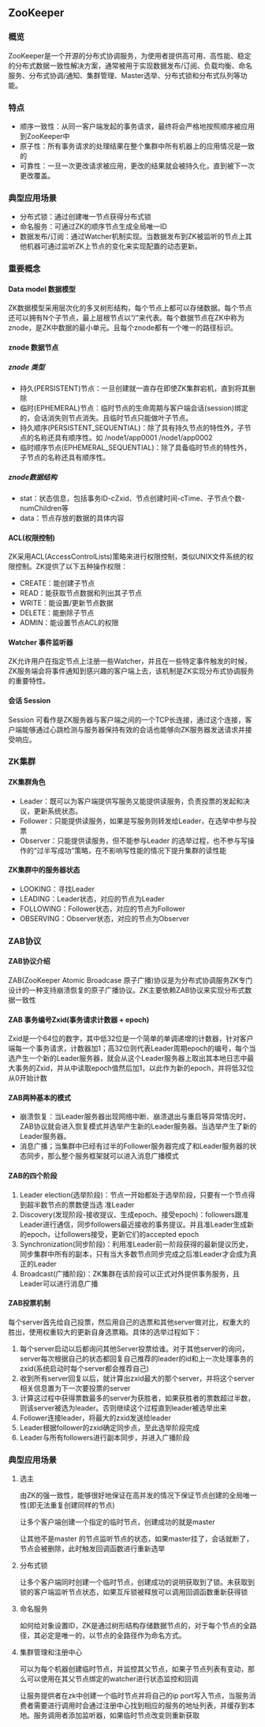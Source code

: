 ## ZooKeeper

### 概览

ZooKeeper是一个开源的分布式协调服务，为使用者提供高可用、高性能、稳定的分布式数据一致性解决方案，通常被用于实现数据发布/订阅、负载均衡、命名服务、分布式协调/通知、集群管理、Master选举、分布式锁和分布式队列等功能。

### 特点

+ 顺序一致性：从同一客户端发起的事务请求，最终将会严格地按照顺序被应用到ZooKeeper中
+ 原子性：所有事务请求的处理结果在整个集群中所有机器上的应用情况是一致的
+ 可靠性：一旦一次更改请求被应用，更改的结果就会被持久化，直到被下一次更改覆盖。

### 典型应用场景

+ 分布式锁：通过创建唯一节点获得分布式锁
+ 命名服务：可通过ZK的顺序节点生成全局唯一ID
+ 数据发布/订阅：通过Watcher机制实现。当数据发布到ZK被监听的节点上其他机器可通过监听ZK上节点的变化来实现配置的动态更新。

### 重要概念

#### Data model 数据模型

ZK数据模型采用层次化的多叉树形结构，每个节点上都可以存储数据。每个节点还可以拥有N个子节点，最上层根节点以“/”来代表。每个数据节点在ZK中称为znode，是ZK中数据的最小单元。且每个znode都有一个唯一的路径标识。

#### znode 数据节点

##### znode 类型

+ 持久(PERSISTENT)节点：一旦创建就一直存在即使ZK集群宕机，直到将其删除
+ 临时(EPHEMERAL)节点：临时节点的生命周期与客户端会话(session)绑定的，会话消失则节点消失。且临时节点只能做叶子节点。
+ 持久顺序(PERSISTENT_SEQUENTIAL)：除了具有持久节点的特性外，子节点的名称还具有顺序性。如 /node1/app0001 /node1/app0002
+ 临时顺序节点(EPHEMERAL_SEQUENTIAL)：除了具备临时节点的特性外，子节点的名称还具有顺序性。

##### znode数据结构

+ stat：状态信息，包括事务ID-cZxid、节点创建时间-cTime、子节点个数-numChildren等
+ data：节点存放的数据的具体内容

#### ACL(权限控制)

ZK采用ACL(AccessControlLists)策略来进行权限控制，类似UNIX文件系统的权限控制。ZK提供了以下五种操作权限：

+ CREATE：能创建子节点
+ READ：能获取节点数据和列出其子节点
+ WRITE：能设置/更新节点数据
+ DELETE：能删除子节点
+ ADMIN：能设置节点ACL的权限

#### Watcher 事件监听器

ZK允许用户在指定节点上注册一些Watcher，并且在一些特定事件触发的时候，ZK服务端会将事件通知到感兴趣的客户端上去，该机制是ZK实现分布式协调服务的重要特性。

#### 会话 Session

Session 可看作是ZK服务器与客户端之间的一个TCP长连接，通过这个连接，客户端能够通过心跳检测与服务器保持有效的会话也能够向ZK服务器发送请求并接受响应。

### ZK集群

#### ZK集群角色

+ Leader：既可以为客户端提供写服务又能提供读服务，负责投票的发起和决议，更新系统状态。
+ Follower：只能提供读服务，如果是写服务则转发给Leader，在选举中参与投票
+ Observer：只能提供读服务，但不能参与Leader 的选举过程，也不参与写操作的“过半写成功”策略，在不影响写性能的情况下提升集群的读性能

#### ZK集群中的服务器状态

+ LOOKING：寻找Leader
+ LEADING：Leader状态，对应的节点为Leader
+ FOLLOWING：Follower状态，对应的节点为Follower
+ OBSERVING：Observer状态，对应的节点为Observer

### ZAB协议

#### ZAB协议介绍

ZAB(ZooKeeper Atomic Broadcase 原子广播)协议是为分布式协调服务ZK专门设计的一种支持崩溃恢复的原子广播协议。ZK主要依赖ZAB协议来实现分布式数据一致性

#### ZAB 事务编号Zxid(事务请求计数器 + epoch)

Zxid是一个64位的数字，其中低32位是一个简单的单调递增的计数器，针对客户端每一个事务请求，计数器加1；高32位则代表Leader周期epoch的编号，每个当选产生一个新的Leader服务器，就会从这个Leader服务器上取出其本地日志中最大事务的Zxid，并从中读取epoch值然后加1，以此作为新的epoch，并将低32位从0开始计数

#### ZAB两种基本的模式

+ 崩溃恢复：当Leader服务器出现网络中断、崩溃退出与重启等异常情况时，ZAB协议就会进入恢复模式并选举产生新的Leader服务器。当选举产生了新的Leader服务器。
+ 消息广播；当集群中已经有过半的Follower服务器完成了和Leader服务器的状态同步，那么整个服务框架就可以进入消息广播模式

#### ZAB的四个阶段

1. Leader election(选举阶段)：节点一开始都处于选举阶段，只要有一个节点得到超半数节点的票数便当选 准Leader
2. Discovery(发现阶段-接收提议、生成epoch、接受epoch)：followers跟准Leader进行通信，同步followers最近接收的事务提议。并且准Leader生成新的epoch，让followers接受，更新它们的accepted epoch
3. Synchronization(同步阶段)：利用准Leader前一阶段获得的最新提议历史，同步集群中所有的副本，只有当大多数节点同步完成之后准Leader才会成为真正的Leader
4. Broadcast(广播阶段)：ZK集群在该阶段可以正式对外提供事务服务，且Leader可以进行消息广播

#### ZAB投票机制

每个server首先给自己投票，然后用自己的选票和其他server做对比，权重大的胜出，使用权重较大的更新自身选票箱。具体的选举过程如下：

1. 每个server启动以后都询问其他Server投票给谁。对于其他server的询问，server每次根据自己的状态都回复自己推荐的leader的id和上一次处理事务的zxid(系统启动时每个server都会推荐自己)
2. 收到所有server回复以后，就计算出zxid最大的那个server，并将这个server相关信息置为下一次要投票的server
3. 计算这过程中获得票数最多的server为获胜者，如果获胜者的票数超过半数，则该server被选为leader。否则继续这个过程直到leader被选举出来
4. Follower连接leader，将最大的zxid发送给leader
5. Leader根据follower的zxid确定同步点，至此选举阶段完成
6. Leader与所有followers进行副本同步，并进入广播阶段

### 典型应用场景

1. 选主

   由ZK的强一致性，能够很好地保证在高并发的情况下保证节点创建的全局唯一性(即无法重复创建同样的节点)

   让多个客户端创建一个指定的临时节点，创建成功的就是master

   让其他不是master 的节点监听节点的状态，如果master挂了，会话就断了，节点会被删除，此时触发回调函数进行重新选举

2. 分布式锁

   让多个客户端同时创建一个临时节点，创建成功的说明获取到了锁。未获取到锁的客户端监听节点状态，如果互斥锁被释放可以调用回调函数重新获得锁

3. 命名服务

   如何给对象设置ID，ZK是通过树形结构存储数据节点的，对于每个节点的全路径，其必定是唯一的，以节点的全路径作为命名方式。

4. 集群管理和注册中心

   可以为每个机器创建临时节点，并监控其父节点，如果子节点列表有变动，那么可以使用在其父节点绑定的watcher进行状态监控和回调

   让服务提供者在zk中创建一个临时节点并将自己的ip port写入节点，当服务消费者需要进行调用时会通过注册中心找到相应的服务的地址列表，并缓存到本地。服务调用者添加监听器，如果临时节点改变则重新获取

